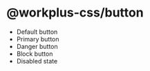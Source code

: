 # @workplus-css/button

* Default button
* Primary button
* Danger button
* Block button
* Disabled state
